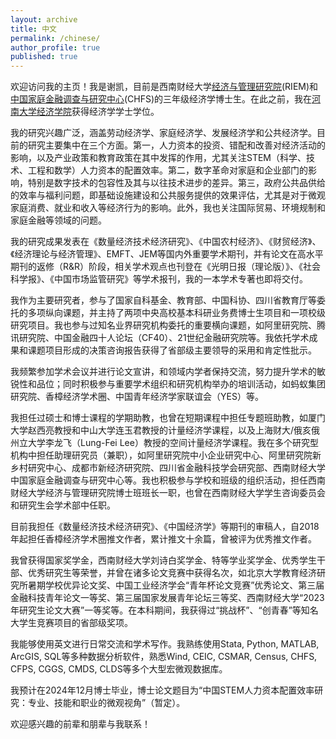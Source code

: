 ```yaml
---
layout: archive
title: 中文
permalink: /chinese/
author_profile: true
published: true
---
```


欢迎访问我的主页！我是谢凯，目前是西南财经大学[经济与管理研究院](https://riem.swufe.edu.cn/)(RIEM)和[中国家庭金融调查与研究中心](https://chfs.swufe.edu.cn/)(CHFS)的三年级经济学博士生。在此之前，我在[河南大学经济学院](http://jjxy.henu.edu.cn/)获得经济学学士学位。

我的研究兴趣广泛，涵盖劳动经济学、家庭经济学、发展经济学和公共经济学。目前的研究主要集中在三个方面。第一，人力资本的投资、错配和改善对经济活动的影响，以及产业政策和教育政策在其中发挥的作用，尤其关注STEM（科学、技术、工程和数学）人力资本的配置效率。第二，数字革命对家庭和企业部门的影响，特别是数字技术的包容性及其与以往技术进步的差异。第三，政府公共品供给的效率与福利问题，即基础设施建设和公共服务提供的效果评估，尤其是对于微观家庭消费、就业和收入等经济行为的影响。此外，我也关注国际贸易、环境规制和家庭金融等领域的问题。

我的研究成果发表在《数量经济技术经济研究》、《中国农村经济》、《财贸经济》、《经济理论与经济管理》、EMFT、JEM等国内外重要学术期刊，并有论文在高水平期刊的返修（R&R）阶段，相关学术观点也刊登在《光明日报（理论版）》、《社会科学报》、《中国市场监管研究》等学术报刊，我的一本学术专著也即将交付。

我作为主要研究者，参与了国家自科基金、教育部、中国科协、四川省教育厅等委托的多项纵向课题，并主持了两项中央高校基本科研业务费博士生项目和一项校级研究项目。我也参与过知名业界研究机构委托的重要横向课题，如阿里研究院、腾讯研究院、中国金融四十人论坛（CF40）、21世纪金融研究院等。我依托学术成果和课题项目形成的决策咨询报告获得了省部级主要领导的采用和肯定性批示。

我频繁参加学术会议并进行论文宣讲，和领域内学者保持交流，努力提升学术的敏锐性和品位；同时积极参与重要学术组织和研究机构举办的培训活动，如蚂蚁集团研究院、香樟经济学术圈、中国青年经济学家联谊会（YES）等。

我担任过硕士和博士课程的学期助教，也曾在短期课程中担任专题班助教，如厦门大学赵西亮教授和中山大学连玉君教授的计量经济学课程，以及上海财大/俄亥俄州立大学李龙飞（Lung-Fei Lee）教授的空间计量经济学课程。我在多个研究型机构中担任助理研究员（兼职），如阿里研究院中小企业研究中心、阿里研究院新乡村研究中心、成都市新经济研究院、四川省金融科技学会研究部、西南财经大学中国家庭金融调查与研究中心等。我也积极参与学校和班级的组织活动，担任西南财经大学经济与管理研究院博士班班长一职，也曾在西南财经大学学生咨询委员会和研究生会学术部中任职。

目前我担任《数量经济技术经济研究》、《中国经济学》等期刊的审稿人，自2018年起担任香樟经济学术圈推文作者，累计推文十余篇，曾被评为优秀推文作者。

我曾获得国家奖学金，西南财经大学刘诗白奖学金、特等学业奖学金、优秀学生干部、优秀研究生等荣誉，并曾在诸多论文竞赛中获得名次，如北京大学教育经济研究所暑期学校优异论文奖、中国工业经济学会“青年杯论文竞赛”优秀论文、第三届金融科技青年论文一等奖、第三届国家发展青年论坛三等奖、西南财经大学“2023年研究生论文大赛”一等奖等。在本科期间，我获得过“挑战杯”、“创青春”等知名大学生竞赛项目的省部级奖项。

我能够使用英文进行日常交流和学术写作。我熟练使用Stata, Python, MATLAB, ArcGIS, SQL等多种数据分析软件，熟悉Wind, CEIC, CSMAR, Census, CHFS, CFPS, CGGS, CMDS, CLDS等多个大型宏微观数据库。

我预计在2024年12月博士毕业，博士论文题目为“中国STEM人力资本配置效率研究：专业、技能和职业的微观视角”（暂定）。

欢迎感兴趣的前辈和朋辈与我联系！

